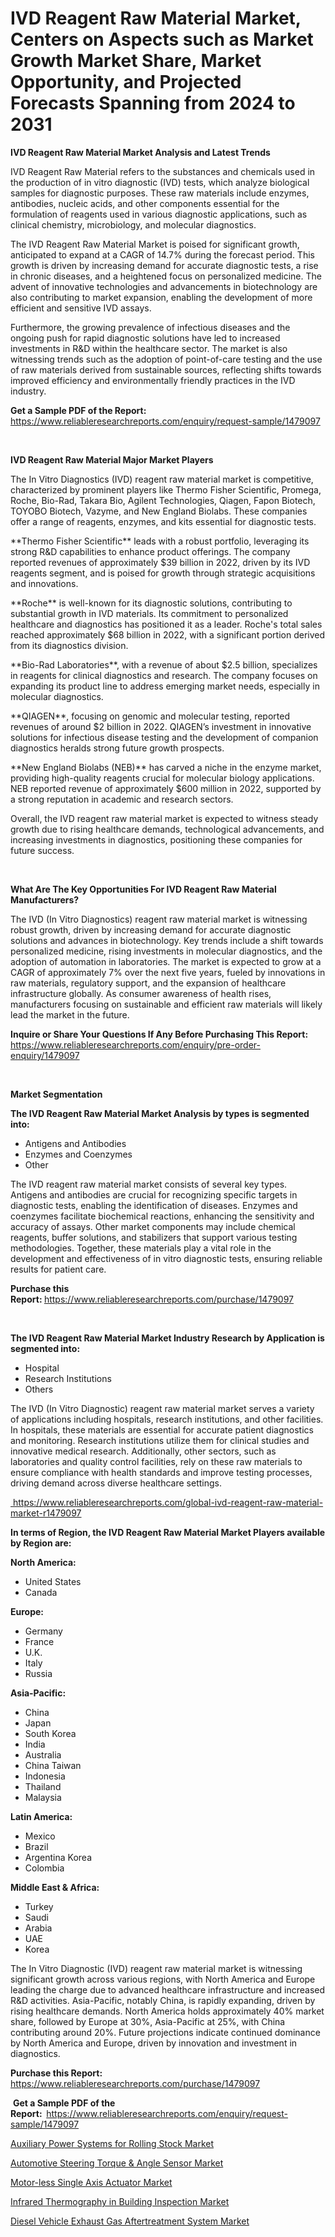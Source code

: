 <p><h1>IVD Reagent Raw Material Market, Centers on Aspects such as Market Growth Market Share, Market Opportunity, and Projected Forecasts Spanning from 2024 to 2031</h1></p><p><strong>IVD Reagent Raw Material Market Analysis and Latest Trends</strong></p>
<p><p>IVD Reagent Raw Material refers to the substances and chemicals used in the production of in vitro diagnostic (IVD) tests, which analyze biological samples for diagnostic purposes. These raw materials include enzymes, antibodies, nucleic acids, and other components essential for the formulation of reagents used in various diagnostic applications, such as clinical chemistry, microbiology, and molecular diagnostics.</p><p>The IVD Reagent Raw Material Market is poised for significant growth, anticipated to expand at a CAGR of 14.7% during the forecast period. This growth is driven by increasing demand for accurate diagnostic tests, a rise in chronic diseases, and a heightened focus on personalized medicine. The advent of innovative technologies and advancements in biotechnology are also contributing to market expansion, enabling the development of more efficient and sensitive IVD assays.</p><p>Furthermore, the growing prevalence of infectious diseases and the ongoing push for rapid diagnostic solutions have led to increased investments in R&D within the healthcare sector. The market is also witnessing trends such as the adoption of point-of-care testing and the use of raw materials derived from sustainable sources, reflecting shifts towards improved efficiency and environmentally friendly practices in the IVD industry.</p></p>
<p><strong>Get a Sample PDF of the Report:&nbsp;</strong> <a href="https://www.reliableresearchreports.com/enquiry/request-sample/1479097?utm_campaign=9&utm_medium=2&utm_source=Github&utm_content=ia&utm_term=09122024&utm_id=ivd-reagent-raw-material">https://www.reliableresearchreports.com/enquiry/request-sample/1479097</a></p>
<p>&nbsp;</p>
<p><strong>IVD Reagent Raw Material Major Market Players</strong></p>
<p><p>The In Vitro Diagnostics (IVD) reagent raw material market is competitive, characterized by prominent players like Thermo Fisher Scientific, Promega, Roche, Bio-Rad, Takara Bio, Agilent Technologies, Qiagen, Fapon Biotech, TOYOBO Biotech, Vazyme, and New England Biolabs. These companies offer a range of reagents, enzymes, and kits essential for diagnostic tests.</p><p>**Thermo Fisher Scientific** leads with a robust portfolio, leveraging its strong R&D capabilities to enhance product offerings. The company reported revenues of approximately $39 billion in 2022, driven by its IVD reagents segment, and is poised for growth through strategic acquisitions and innovations.</p><p>**Roche** is well-known for its diagnostic solutions, contributing to substantial growth in IVD materials. Its commitment to personalized healthcare and diagnostics has positioned it as a leader. Roche's total sales reached approximately $68 billion in 2022, with a significant portion derived from its diagnostics division.</p><p>**Bio-Rad Laboratories**, with a revenue of about $2.5 billion, specializes in reagents for clinical diagnostics and research. The company focuses on expanding its product line to address emerging market needs, especially in molecular diagnostics.</p><p>**QIAGEN**, focusing on genomic and molecular testing, reported revenues of around $2 billion in 2022. QIAGEN’s investment in innovative solutions for infectious disease testing and the development of companion diagnostics heralds strong future growth prospects.</p><p>**New England Biolabs (NEB)** has carved a niche in the enzyme market, providing high-quality reagents crucial for molecular biology applications. NEB reported revenue of approximately $600 million in 2022, supported by a strong reputation in academic and research sectors.</p><p>Overall, the IVD reagent raw material market is expected to witness steady growth due to rising healthcare demands, technological advancements, and increasing investments in diagnostics, positioning these companies for future success.</p></p>
<p>&nbsp;</p>
<p><strong>What Are The Key Opportunities For IVD Reagent Raw Material Manufacturers?</strong></p>
<p><p>The IVD (In Vitro Diagnostics) reagent raw material market is witnessing robust growth, driven by increasing demand for accurate diagnostic solutions and advances in biotechnology. Key trends include a shift towards personalized medicine, rising investments in molecular diagnostics, and the adoption of automation in laboratories. The market is expected to grow at a CAGR of approximately 7% over the next five years, fueled by innovations in raw materials, regulatory support, and the expansion of healthcare infrastructure globally. As consumer awareness of health rises, manufacturers focusing on sustainable and efficient raw materials will likely lead the market in the future.</p></p>
<p><strong>Inquire or Share Your Questions If Any Before Purchasing This Report:</strong> <a href="https://www.reliableresearchreports.com/enquiry/pre-order-enquiry/1479097?utm_campaign=9&utm_medium=2&utm_source=Github&utm_content=ia&utm_term=09122024&utm_id=ivd-reagent-raw-material">https://www.reliableresearchreports.com/enquiry/pre-order-enquiry/1479097</a></p>
<p>&nbsp;</p>
<p><strong>Market Segmentation</strong></p>
<p><strong>The IVD Reagent Raw Material Market Analysis by types is segmented into:</strong></p>
<p><ul><li>Antigens and Antibodies</li><li>Enzymes and Coenzymes</li><li>Other</li></ul></p>
<p><p>The IVD reagent raw material market consists of several key types. Antigens and antibodies are crucial for recognizing specific targets in diagnostic tests, enabling the identification of diseases. Enzymes and coenzymes facilitate biochemical reactions, enhancing the sensitivity and accuracy of assays. Other market components may include chemical reagents, buffer solutions, and stabilizers that support various testing methodologies. Together, these materials play a vital role in the development and effectiveness of in vitro diagnostic tests, ensuring reliable results for patient care.</p></p>
<p><strong>Purchase this Report:&nbsp;</strong><a href="https://www.reliableresearchreports.com/purchase/1479097?utm_campaign=9&utm_medium=2&utm_source=Github&utm_content=ia&utm_term=09122024&utm_id=ivd-reagent-raw-material">https://www.reliableresearchreports.com/purchase/1479097</a></p>
<p>&nbsp;</p>
<p><strong>The IVD Reagent Raw Material Market Industry Research by Application is segmented into:</strong></p>
<p><ul><li>Hospital</li><li>Research Institutions</li><li>Others</li></ul></p>
<p><p>The IVD (In Vitro Diagnostic) reagent raw material market serves a variety of applications including hospitals, research institutions, and other facilities. In hospitals, these materials are essential for accurate patient diagnostics and monitoring. Research institutions utilize them for clinical studies and innovative medical research. Additionally, other sectors, such as laboratories and quality control facilities, rely on these raw materials to ensure compliance with health standards and improve testing processes, driving demand across diverse healthcare settings.</p></p>
<p><a href="https://www.reliableresearchreports.com/global-ivd-reagent-raw-material-market-r1479097?utm_campaign=9&utm_medium=2&utm_source=Github&utm_content=ia&utm_term=09122024&utm_id=ivd-reagent-raw-material">&nbsp;https://www.reliableresearchreports.com/global-ivd-reagent-raw-material-market-r1479097</a></p>
<p><strong>In terms of Region, the IVD Reagent Raw Material Market Players available by Region are:</strong></p>
<p>
    <p> <strong> North America: </strong>
        <ul>
            <li>United States</li>
            <li>Canada</li>
        </ul>
        </p> 
    <p> <strong> Europe: </strong>
        <ul>
            <li>Germany</li>
            <li>France</li>
            <li>U.K.</li>
            <li>Italy</li>
            <li>Russia</li>
        </ul>
        </p> 
    <p> <strong> Asia-Pacific: </strong>
        <ul>
            <li>China</li>
            <li>Japan</li>
            <li>South Korea</li>
            <li>India</li>
            <li>Australia</li>
            <li>China Taiwan</li>
            <li>Indonesia</li>
            <li>Thailand</li>
            <li>Malaysia</li>
        </ul>
        </p> 
    <p> <strong> Latin America: </strong>
        <ul>
            <li>Mexico</li>
            <li>Brazil</li>
            <li>Argentina Korea</li>
            <li>Colombia</li>
        </ul>
        </p> 
    <p> <strong> Middle East & Africa: </strong>
        <ul>
            <li>Turkey</li>
            <li>Saudi</li>
            <li>Arabia</li>
            <li>UAE</li>
            <li>Korea</li>
        </ul>
    </p>
    </p>
<p><p>The In Vitro Diagnostic (IVD) reagent raw material market is witnessing significant growth across various regions, with North America and Europe leading the charge due to advanced healthcare infrastructure and increased R&D activities. Asia-Pacific, notably China, is rapidly expanding, driven by rising healthcare demands. North America holds approximately 40% market share, followed by Europe at 30%, Asia-Pacific at 25%, with China contributing around 20%. Future projections indicate continued dominance by North America and Europe, driven by innovation and investment in diagnostics.</p></p>
<p><strong>Purchase this Report: </strong><a href="https://www.reliableresearchreports.com/purchase/1479097?utm_campaign=9&utm_medium=2&utm_source=Github&utm_content=ia&utm_term=09122024&utm_id=ivd-reagent-raw-material">https://www.reliableresearchreports.com/purchase/1479097</a></p>
<p>&nbsp;<strong>Get a Sample PDF of the Report:&nbsp;&nbsp;</strong><a href="https://www.reliableresearchreports.com/enquiry/request-sample/1479097?utm_campaign=9&utm_medium=2&utm_source=Github&utm_content=ia&utm_term=09122024&utm_id=ivd-reagent-raw-material">https://www.reliableresearchreports.com/enquiry/request-sample/1479097</a></p>
<p><strong></strong></p>
<p><p><a href="https://www.linkedin.com/pulse/investment-opportunities-auxiliary-power-systems-rolling-oyknf?utm_campaign=9&utm_medium=2&utm_source=Github&utm_content=ia&utm_term=09122024&utm_id=ivd-reagent-raw-material">Auxiliary Power Systems for Rolling Stock Market</a></p><p><a href="https://github.com/hgf64gh/Market-Research-Report-List-1/blob/main/automotive-steering-torque-angle-sensor-market.md?utm_campaign=9&utm_medium=2&utm_source=Github&utm_content=ia&utm_term=09122024&utm_id=ivd-reagent-raw-material">Automotive Steering Torque & Angle Sensor Market</a></p><p><a href="https://github.com/SanjidaMahmud54/Market-Research-Report-List-1/blob/main/motor-less-single-axis-actuator-market.md?utm_campaign=9&utm_medium=2&utm_source=Github&utm_content=ia&utm_term=09122024&utm_id=ivd-reagent-raw-material">Motor-less Single Axis Actuator Market</a></p><p><a href="https://www.linkedin.com/pulse/revenue-market-growth-projections-infrared-thermography-building-gbl7f?utm_campaign=9&utm_medium=2&utm_source=Github&utm_content=ia&utm_term=09122024&utm_id=ivd-reagent-raw-material">Infrared Thermography in Building Inspection Market</a></p><p><a href="https://www.linkedin.com/pulse/projecting-diesel-vehicle-exhaust-gas-aftertreatment-bqcle?utm_campaign=9&utm_medium=2&utm_source=Github&utm_content=ia&utm_term=09122024&utm_id=ivd-reagent-raw-material">Diesel Vehicle Exhaust Gas Aftertreatment System Market</a></p></p>